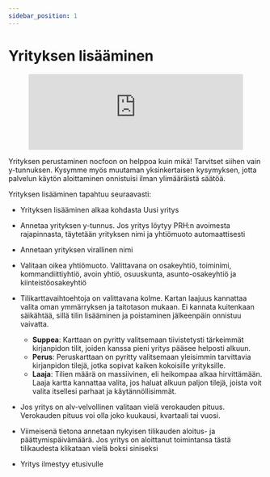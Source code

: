 ```yaml
---
sidebar_position: 1
---
```


# Yrityksen lisääminen

<figure class="video-container">
	<iframe width="100%" src="https://www.youtube.com/embed/iRFPKyhAe8o" title="YouTube video player" frameborder="0" allow="accelerometer; autoplay; clipboard-write; encrypted-media; gyroscope; picture-in-picture" allowfullscreen="true"></iframe>
</figure>

Yrityksen perustaminen nocfoon on helppoa kuin mikä! Tarvitset siihen vain y-tunnuksen. Kysymme myös muutaman yksinkertaisen kysymyksen, jotta palvelun käytön aloittaminen onnistuisi ilman ylimääräistä säätöä.

Yrityksen lisääminen tapahtuu seuraavasti:
- Yrityksen lisääminen alkaa kohdasta Uusi yritys
- Annetaa yrityksen y-tunnus. Jos yritys löytyy PRH:n avoimesta rajapinnasta, täytetään yrityksen nimi ja yhtiömuoto automaattisesti
- Annetaan yrityksen virallinen nimi
- Valitaan oikea yhtiömuoto. Valittavana on osakeyhtiö, toiminimi, kommandiittiyhtiö, avoin yhtiö, osuuskunta, asunto-osakeyhtiö ja kiinteistöosakeyhtiö 
- Tilikarttavaihtoehtoja on valittavana kolme. Kartan laajuus kannattaa valita oman ymmärryksen ja taitotason mukaan. Ei kannata kuitenkaan säikähtää, sillä tilin lisääminen ja poistaminen jälkeenpäin onnistuu vaivatta. 

  - **Suppea**: Karttaan on pyritty valitsemaan tiivistetysti tärkeimmät kirjanpidon tilit, joiden kanssa pieni yritys pääsee helposti alkuun. 
  - **Perus**: Peruskarttaan on pyritty valitsemaan yleisimmin tarvittavia kirjanpidon tilejä, jotka sopivat kaiken kokoisille yrityksille. 
  - **Laaja**: Tilien määrä on massiivinen, eli heikompaa alkaa hirvittämään. Laaja kartta kannattaa valita, jos haluat alkuun paljon tilejä, joista voit valita itsellesi parhaat ja käytännöllisimmät.

- Jos yritys on alv-velvollinen valitaan vielä verokauden pituus. Verokauden pituus voi olla joko kuukausi, kvartaali tai vuosi. 
- Viimeisenä tietona annetaan nykyisen tilikauden aloitus- ja päättymispäivämäärä. Jos yritys on aloittanut toimintansa tästä tilikaudesta klikataan vielä boksi siniseksi
- Yritys ilmestyy etusivulle
